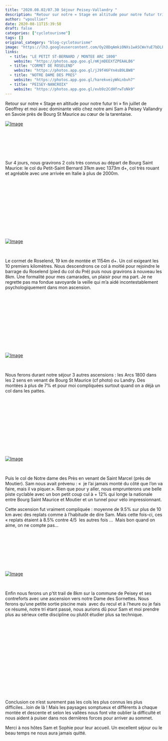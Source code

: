 ```yaml
---
title: "2020.08.02/07.30 Séjour Peisey-Vallandry "
description: "Retour sur notre « Stage en altitude pour notre futur tri » fin juillet de Geoffrey et moi avec dominante vélo chez notre ami Sam à Peisey Vallandry en Savoie près de Bourg St Maurice au cœur de la tarentaise."
author: "vpoullier"
date: 2020-08-11T15:39:58
draft: false
categories: ["cyclotourisme"]
tags: []
original_category: "blog-cyclotourisme"
image: "https://lh3.googleusercontent.com/Oy28DqAmkiONXs1wASCWxYuE7bDLPFXePEeSuHAJQVV2VpxG9i80SUdowxFfpeNSP2sIALh3pqojjTAGGrtR3bLf3eI8Gf0kGJsAGzNhs5Y6GegsBQ3KJyjidsIsNf2M0DUUV4cNVl-AeUmtSuDMUARraWXhU7DX0LE4zKzm7s2mxKDxQqM3Rv-5uNWUB3ILB_UIyDQyZP0bE69ke5Ony8a5KV8aA2pH6R-SyCyTi--aCPkj6wXY4bexMhKmkEJxGcUI68urNOHzysT1cKiThvifgwRZINNfaxnNLixtwv8S_A6nOcvBkFeUfnsIusDRo4TZJbbQk56RIXPC5R13DRT1arXzfNjnhkmY-DPUvS8XY3CJxN9-HVrLzfGT8r83XihnczKc-mIWUjO-1iYT5txszRqCHI17PuLI-SSt8lb4Fj1_Rlxep5_mIkGdRyAQFCGCFMtrKkScRMXdRWYLCpY-ZLgR4KInlZHRtPAGSHHDzPTVzydIX852xvcavXEvNdwHYAiGYYfFC7sY60OZtLSlO6b_TT5JC7qurLxF4VJoSd-QMkv5A4h9e0WCHxWo_QK4AZUyf1JOMgq_8H52zgaWpBHwNPR_tIG9KJODQij6c2JAl8rhrI3o9c3N885TmLygd_gj8J0NZJ4e00SvknbwDC0F5Rp-aI3oY-u8Ks1BWs_c-qEj_qIlikL1Bw=w574-h764-no?authuser=0"
links:
  - title: "LE PETIT ST-BERNARD / MONTEE ARC 1800"
    website: "https://photos.app.goo.gl/mKjmDEEXfZPEAALB6"
  - title: "CORMET DE ROSELEND"
    website: "https://photos.app.goo.gl/jJ9f46FYn4sB9LBW8"
  - title: "NOTRE DAME DES PRES"
    website: "https://photos.app.goo.gl/harekveiyWkLnbvh7"
  - title: "PEISEY-NANCROIX"
    website: "https://photos.app.goo.gl/evb9z2CdHfrwToNk9"
---
```


Retour sur notre «&nbsp;Stage en altitude pour notre futur tri » fin juillet de Geoffrey et moi avec dominante vélo chez notre ami Sam à Peisey Vallandry en Savoie près de Bourg St Maurice au cœur de la tarentaise.

<!--more-->

[![Image](https://lh3.googleusercontent.com/pw/ACtC-3d7120Smth8VxL7nPBn659TnfwRDjJoDJxJ5pW4iFzsi2lx8FJJbS2DlmYm-2QsJRzHCQGegJQAwlhz7D78f9um93l5KFQN0No9c11iaLf02xA1H2wku1HVcuw2V6nW7mhJmWiUVfE5Z7LbLk84eX8MPA=w1019-h764-no?authuser=0)](https://lh3.googleusercontent.com/pw/ACtC-3d7120Smth8VxL7nPBn659TnfwRDjJoDJxJ5pW4iFzsi2lx8FJJbS2DlmYm-2QsJRzHCQGegJQAwlhz7D78f9um93l5KFQN0No9c11iaLf02xA1H2wku1HVcuw2V6nW7mhJmWiUVfE5Z7LbLk84eX8MPA=w1019-h764-no?authuser=0)

&nbsp;

&nbsp;

&nbsp;

Sur 4 jours, nous gravirons 2 cols très connus&nbsp;au départ de Bourg Saint Maurice: le col du Petit-Saint Bernard 31km avec 1373m d+, col très rouant et agréable avec une arrivée en Italie à plus de 2000m.

&nbsp;

&nbsp;&nbsp;

&nbsp;

&nbsp;

&nbsp;

&nbsp;

[![Image](https://lh3.googleusercontent.com/Hv4z6OPWzTDkhZz_-rGeFivf4Qps-0BKw09GScWcab9Pu2L7BT25zJZBXjA1oao1Un5zM_261mlJJmnlvQgAjufFZ9z5GBD8nuXQ8azwx0whjha-8eJS9E0wkB-jLL5QfDZWXJwyLIl_RFdzrOR04USQNDIpVseLS8Op1YXMUA3UWiK1x2AMAmWidVntxd15ATLctIorF_j4slDlQY3tyGrJCRkDqq1agUehhCR930TZCXQqn_EASO-GRC35PNl3BcVhcFIgJ67njKU2thGXQhqWugnhrLDo7eNExzpdULK3B3nYiLASrhPJP4I4HHdhJkKh8KBiLaPB8ry8MFl5GiTAEGz2ilnDlljFmdJ116QOGbTII455cFLL0UJeuYh8YCNE8tcokHTB_ZyxrCSGJ9hRLL433x-Hg_ScwbiKiWzwH12YAS8b8KQDTdkny76MGG6sEvcgfzwIze9p6mINGrIyiXeeEIoe5TJlfUsAmqCO1IRXQ2_76yVg3jXql2qlaaRfnK_ofDlftPdm10F6pguO48IdN9jMlvPRaioxnp1Bqwm0uNFKgjIwBGLxZ1fdthOwtKYNACnESi6_Zc2mo3cNSDGnLjiXiBj_n_GG3q84_Zuu8I68BxHX6smuYrqwkx52RWYuGhw8Lb1Rfba7Wc2NTl-5yuLFZQnwfwdnzHIsyVJQwgMJNB0r0hpcbQ=w1019-h764-no?authuser=0)](https://lh3.googleusercontent.com/Hv4z6OPWzTDkhZz_-rGeFivf4Qps-0BKw09GScWcab9Pu2L7BT25zJZBXjA1oao1Un5zM_261mlJJmnlvQgAjufFZ9z5GBD8nuXQ8azwx0whjha-8eJS9E0wkB-jLL5QfDZWXJwyLIl_RFdzrOR04USQNDIpVseLS8Op1YXMUA3UWiK1x2AMAmWidVntxd15ATLctIorF_j4slDlQY3tyGrJCRkDqq1agUehhCR930TZCXQqn_EASO-GRC35PNl3BcVhcFIgJ67njKU2thGXQhqWugnhrLDo7eNExzpdULK3B3nYiLASrhPJP4I4HHdhJkKh8KBiLaPB8ry8MFl5GiTAEGz2ilnDlljFmdJ116QOGbTII455cFLL0UJeuYh8YCNE8tcokHTB_ZyxrCSGJ9hRLL433x-Hg_ScwbiKiWzwH12YAS8b8KQDTdkny76MGG6sEvcgfzwIze9p6mINGrIyiXeeEIoe5TJlfUsAmqCO1IRXQ2_76yVg3jXql2qlaaRfnK_ofDlftPdm10F6pguO48IdN9jMlvPRaioxnp1Bqwm0uNFKgjIwBGLxZ1fdthOwtKYNACnESi6_Zc2mo3cNSDGnLjiXiBj_n_GG3q84_Zuu8I68BxHX6smuYrqwkx52RWYuGhw8Lb1Rfba7Wc2NTl-5yuLFZQnwfwdnzHIsyVJQwgMJNB0r0hpcbQ=w1019-h764-no?authuser=0)

&nbsp;

Le cormet de Roselend, 19 km de montée et 1154m d+. Un col exigeant les 10 premiers kilomètres. Nous descendrons ce col à moitié pour rejoindre le barrage du Roselend (pied du col du Pré) puis nous gravirons à nouveau les 8km. Une formalité pour mes camarades, un plaisir pour ma part. Je ne regrette pas ma fondue savoyarde la veille qui m’a aidé incontestablement psychologiquement dans mon ascension.

&nbsp;&nbsp;

&nbsp;

&nbsp;

&nbsp;

&nbsp;

&nbsp;

[![Image](https://lh3.googleusercontent.com/pw/ACtC-3eMxdVJpU01Snl3fkrqGBNk5FiF7tyjXfrAjY5CCJ9V5TF5zxfy1UXXV4mPRQHjyrP44MptZghPVOT9LYiwzX73kJEzwj_CfddOoAHgj3Qz3dh2I0pVCxavpFOVwD42HciqS6D9gHIYQM-o10vdK5TOMA=w1019-h764-no?authuser=0)](https://lh3.googleusercontent.com/pw/ACtC-3eMxdVJpU01Snl3fkrqGBNk5FiF7tyjXfrAjY5CCJ9V5TF5zxfy1UXXV4mPRQHjyrP44MptZghPVOT9LYiwzX73kJEzwj_CfddOoAHgj3Qz3dh2I0pVCxavpFOVwD42HciqS6D9gHIYQM-o10vdK5TOMA=w1019-h764-no?authuser=0)

&nbsp;

Nous ferons durant notre séjour 3 autres ascensions&nbsp;: les Arcs 1800 dans les 2 sens en venant de Bourg St Maurice (cf photo) ou Landry. Des montées à plus de 7% et pour moi compliquées surtout quand on a déjà un col dans les pattes.

&nbsp;

&nbsp;&nbsp;

&nbsp;

&nbsp;

&nbsp;

&nbsp;

[![Image](https://lh3.googleusercontent.com/8d8Vk0TUNm974nfWUL5tMKX1Q3WWZPtx9SMVKVzYT7VVSvsadIl3DIWLnmBc5VcMpBkq7wv3NyU1MRtciNfMEBrGg4BT9ji1iI92l1AQ3vpr4J_MTOV0KacLg_ANIwqHTCJos4KifvNKH0zFcSnMJhRaBVsY4xnWYWDEj8ykRuRhMyE7-W1wnE9F4lOtQMVQoMGZaKoslZH50L_zbIZt9QwYoNfpxwh-umeyYLXOsY14YKdRZWIYzcfu3892_0jgNYA2VAFarsJQADz13_gzlwYvMNSxFnYXuaqmO4uTX54KLNvFNlXtooObOjsWg6Vs-iVgoos1SKkIS_jYFOjkmL9b6S3czWEiBMxzcclTVtjArgXR6Y_3GZ2PK800tQhKCsMdE9h1N-8OZYjsIeS7WFPPtVbhbA75MgxMo36CxADlTULWcN38na-LxtstDoSliKxPOUpZvQnUq_H9350l5q4HqwXlBPznocmlBB-kzCMEs20LIF4P2xbjHCDeDzS_vHlQ5KVLQoCCqtP6gYU7QN9_uIQQeTUZguG-8qC8s_d8PEFz_5Ewxa7-GTyitW3vDozlYb9owzze0o9T1snfzkei1WIvHz2rqn6fLZRZdOwaQoiQR7vZEI7NkDxX4DcGAdlnZ0SAtebbQGzVlVFsYy5aDVlwD1O1OJZNwsxYxaXHcgapxAf3lqvXvchQCQ=w1019-h764-no?authuser=0)](https://lh3.googleusercontent.com/8d8Vk0TUNm974nfWUL5tMKX1Q3WWZPtx9SMVKVzYT7VVSvsadIl3DIWLnmBc5VcMpBkq7wv3NyU1MRtciNfMEBrGg4BT9ji1iI92l1AQ3vpr4J_MTOV0KacLg_ANIwqHTCJos4KifvNKH0zFcSnMJhRaBVsY4xnWYWDEj8ykRuRhMyE7-W1wnE9F4lOtQMVQoMGZaKoslZH50L_zbIZt9QwYoNfpxwh-umeyYLXOsY14YKdRZWIYzcfu3892_0jgNYA2VAFarsJQADz13_gzlwYvMNSxFnYXuaqmO4uTX54KLNvFNlXtooObOjsWg6Vs-iVgoos1SKkIS_jYFOjkmL9b6S3czWEiBMxzcclTVtjArgXR6Y_3GZ2PK800tQhKCsMdE9h1N-8OZYjsIeS7WFPPtVbhbA75MgxMo36CxADlTULWcN38na-LxtstDoSliKxPOUpZvQnUq_H9350l5q4HqwXlBPznocmlBB-kzCMEs20LIF4P2xbjHCDeDzS_vHlQ5KVLQoCCqtP6gYU7QN9_uIQQeTUZguG-8qC8s_d8PEFz_5Ewxa7-GTyitW3vDozlYb9owzze0o9T1snfzkei1WIvHz2rqn6fLZRZdOwaQoiQR7vZEI7NkDxX4DcGAdlnZ0SAtebbQGzVlVFsYy5aDVlwD1O1OJZNwsxYxaXHcgapxAf3lqvXvchQCQ=w1019-h764-no?authuser=0)

&nbsp;

Puis le col de Notre dame des Près en venant de Saint Marcel (près de Moutier). Sam nous avait prévenu&nbsp;: «&nbsp; je l’ai jamais monté du côté que l’on va faire, mais il va piquer.». Rien que pour y aller, nous emprunterons une belle piste cyclable avec un bon petit coup cul à + 12% qui longe la nationale entre Bourg Saint Maurice et Moutier et un tunnel pour vélo impressionnant.

Cette ascension fut vraiment compliquée&nbsp;: moyenne de 9.5% sur plus de 10 km avec des replats comme à l’habitude de dire Sam. Mais cette fois-ci, ces «&nbsp;replats étaient à 8.5% contre 4/5 &nbsp;les autres fois …&nbsp; Mais bon quand on aime, on ne compte pas…

&nbsp;

&nbsp;&nbsp;

&nbsp;

&nbsp;

[![Image](https://lh3.googleusercontent.com/pw/ACtC-3fYs7UJdASRzrIgSLg2RBeFv_Ew4UDJMATiKOtResHBud8D19xiY0gLi1AvnL5jNnU6Qbtse9bd87ilmxSxQgfZb4FjG8Q18MtdVfQo9Ugux3YleC2BV-1psnRa2GIjondexJpeVcDz6uVwD1sXI9m2xA=w574-h764-no?authuser=0)](https://lh3.googleusercontent.com/pw/ACtC-3fYs7UJdASRzrIgSLg2RBeFv_Ew4UDJMATiKOtResHBud8D19xiY0gLi1AvnL5jNnU6Qbtse9bd87ilmxSxQgfZb4FjG8Q18MtdVfQo9Ugux3YleC2BV-1psnRa2GIjondexJpeVcDz6uVwD1sXI9m2xA=w574-h764-no?authuser=0)

&nbsp;

Enfin nous ferons un p’tit trail de 8km sur la commune de Peisey et ses contreforts avec une ascension vers notre Dame des Sornettes. Nous ferons qu’une petite sortie piscine mais&nbsp; avec du recul et à l’heure ou je fais ce résumé, notre tri étant passé, nous aurions dû pour Sam et moi prendre plus au sérieux cette discipline ou plutôt étudier plus sa technique.

&nbsp;

&nbsp;

&nbsp;

&nbsp;

&nbsp;

&nbsp;

&nbsp;

&nbsp;

Conclusion ce n’est surement pas les cols les plus connus les plus difficiles…loin de là&nbsp;! Mais les paysages somptueux et différents à chaque montée et descente et selon les vallées nous font vite oublier la difficulté et nous aident à puiser dans nos dernières forces pour arriver au sommet.

Merci à nos hôtes Sam et Sophie pour leur accueil. Un excellent séjour ou le beau temps ne nous aura jamais quitté.